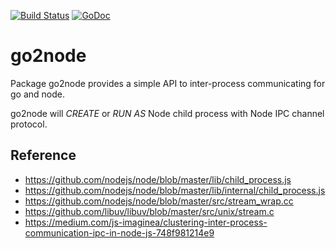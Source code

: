 [![Build Status][travis-image]][travis-url]
[![GoDoc][godoc-image]][godoc-url]

# go2node

Package go2node provides a simple API to inter-process communicating for go and node.

go2node will *CREATE* or *RUN AS* Node child process with Node IPC channel protocol.


## Reference

* https://github.com/nodejs/node/blob/master/lib/child_process.js
* https://github.com/nodejs/node/blob/master/lib/internal/child_process.js
* https://github.com/nodejs/node/blob/master/src/stream_wrap.cc
* https://github.com/libuv/libuv/blob/master/src/unix/stream.c
* https://medium.com/js-imaginea/clustering-inter-process-communication-ipc-in-node-js-748f981214e9

[travis-image]: https://travis-ci.org/zealic/go2node.svg
[travis-url]:   https://travis-ci.org/zealic/go2node
[godoc-image]:  https://godoc.org/github.com/zealic/go2node?status.svg
[godoc-url]:    https://godoc.org/github.com/zealic/go2node
